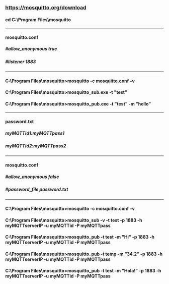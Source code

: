 ### https://mosquitto.org/download
#### cd C:\Program Files\mosquitto
---
#### mosquitto.conf
##### #allow_anonymous true
##### #listener 1883
---
#### C:\Program Files\mosquitto>mosquitto -c mosquitto.conf –v

#### C:\Program Files\mosquitto>mosquitto_sub.exe -t "test"
#### C:\Program Files\mosquitto>mosquitto_pub.exe -t "test" -m "hello"

---
#### password.txt
##### myMQTTid1:myMQTTpass1
##### myMQTTid2:myMQTTpass2
---
#### mosquitto.conf
##### #allow_anonymous false
##### #password_file password.txt
---
#### C:\Program Files\mosquitto>mosquitto -c mosquitto.conf –v

#### C:\Program Files\mosquitto>mosquitto_sub -v -t test -p 1883 -h myMQTTserverIP -u myMQTTid -P myMQTTpass
#### C:\Program Files\mosquitto>mosquitto_pub -t test -m "Hi" -p 1883 -h myMQTTserverIP -u myMQTTid -P myMQTTpass
#### C:\Program Files\mosquitto>mosquitto_pub -t temp -m “34.2" -p 1883 -h myMQTTserverIP -u myMQTTid -P myMQTTpass
#### C:\Program Files\mosquitto>mosquitto_pub -t test -m "Hola!" -p 1883 -h myMQTTserverIP -u myMQTTid -P myMQTTpass

